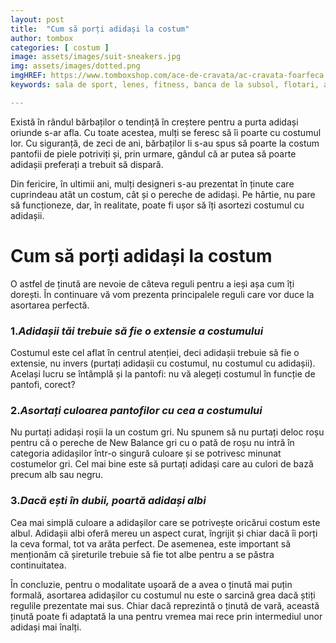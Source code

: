 ```yaml
---
layout: post
title:  "Cum să porți adidași la costum"
author: tombox
categories: [ costum ]
image: assets/images/suit-sneakers.jpg
img: assets/images/dotted.png
imgHREF: https://www.tomboxshop.com/ace-de-cravata/ac-cravata-foarfeca.html/?ref=blog
keywords: sala de sport, lenes, fitness, banca de la subsol, flotari, abdomene, mancat sanatos, sala de forță, în formă, timp, canapea, televizor, exercitii fizice, aspect fizic, vreau sa slabesc, cum sa pierd greutate, relatii, arat bine, fructe, legume, prieteni sportivi, viata sportiva, pierde din greutate

---
```


Există în rândul bărbaților o tendință în creștere pentru a purta adidași oriunde s-ar afla. Cu toate acestea, mulți se feresc să îi poarte cu costumul lor. Cu siguranță, de zeci de ani, bărbaților li s-au spus să poarte la costum pantofii de piele potriviți și, prin urmare, gândul că ar putea să poarte adidașii preferați a trebuit să dispară.

Din fericire, în ultimii ani, mulți designeri s-au prezentat în ținute care cuprindeau atât un costum, cât și o pereche de adidași. Pe hârtie, nu pare să funcționeze, dar, în realitate, poate fi ușor să îți asortezi costumul cu adidașii.

# Cum să porți adidași la costum

O astfel de ținută are nevoie de câteva reguli pentru a ieși așa cum îți dorești. În continuare vă vom prezenta principalele reguli care vor duce la asortarea perfectă.

### 1._Adidașii tăi trebuie să fie o extensie a costumului_

Costumul este cel aflat în centrul atenției, deci adidașii trebuie să fie o extensie, nu invers (purtați adidașii cu costumul, nu costumul cu adidașii). Același lucru se întâmplă și la pantofi: nu vă alegeți costumul în funcție de pantofi, corect?

### 2._Asortați culoarea pantofilor cu cea a costumului_

Nu purtați adidași roșii la un costum gri. Nu spunem să nu purtați deloc roșu pentru că o pereche de New Balance gri cu o pată de roșu nu intră în categoria adidașilor într-o singură culoare și se potrivesc minunat costumelor gri. Cel mai bine este să purtați adidași care au culori de bază precum alb sau negru.

### 3._Dacă ești în dubii, poartă adidași albi_

Cea mai simplă culoare a adidașilor care se potrivește oricărui costum este albul. Adidașii albi oferă mereu un aspect curat, îngrijit și chiar dacă îi porți la ceva formal, tot va arăta perfect. De asemenea, este important să menționăm că șireturile trebuie să fie tot albe pentru a se păstra continuitatea.


În concluzie, pentru o modalitate ușoară de a avea o ținută mai puțin formală, asortarea adidașilor cu costumul nu este o sarcină grea dacă știți regulile prezentate mai sus. Chiar dacă reprezintă o ținută de vară, această ținută poate fi adaptată la una pentru vremea mai rece prin intermediul unor adidași mai înalți.
